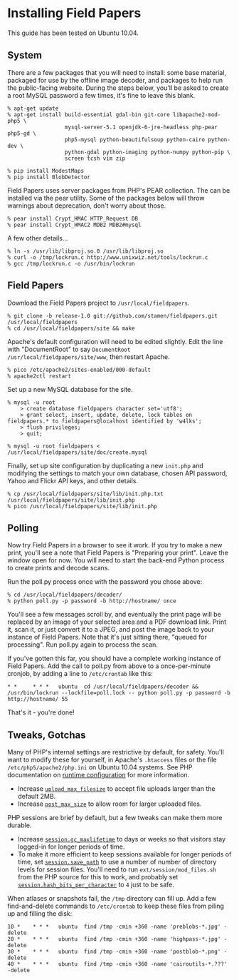 Installing Field Papers
=======================

This guide has been tested on Ubuntu 10.04.

System
------

There are a few packages that you will need to install: some base material,
packaged for use by the offline image decoder, and packages to help run the
public-facing website. During the steps below, you'll be asked to create a root
MySQL password a few times, it's fine to leave this blank.

    % apt-get update
    % apt-get install build-essential gdal-bin git-core libapache2-mod-php5 \
                      mysql-server-5.1 openjdk-6-jre-headless php-pear php5-gd \
                      php5-mysql python-beautifulsoup python-cairo python-dev \
                      python-gdal python-imaging python-numpy python-pip \
                      screen tcsh vim zip

    % pip install ModestMaps
    % pip install BlobDetector
    
Field Papers uses server packages from PHP's PEAR collection. The can be
installed via the pear utility. Some of the packages below will throw warnings
about deprecation, don't worry about those.

    % pear install Crypt_HMAC HTTP_Request DB
    % pear install Crypt_HMAC2 MDB2 MDB2#mysql

A few other details...
    
    % ln -s /usr/lib/libproj.so.0 /usr/lib/libproj.so
    % curl -o /tmp/lockrun.c http://www.unixwiz.net/tools/lockrun.c
    % gcc /tmp/lockrun.c -o /usr/bin/lockrun



Field Papers
------------

Download the Field Papers project to `/usr/local/fieldpapers`.
    
    % git clone -b release-1.0 git://github.com/stamen/fieldpapers.git /usr/local/fieldpapers
    % cd /usr/local/fieldpapers/site && make

Apache's default configuration will need to be edited slightly. Edit the line
with "DocumentRoot" to say `DocumentRoot /usr/local/fieldpapers/site/www`,
then restart Apache.

    % pico /etc/apache2/sites-enabled/000-default
    % apache2ctl restart

Set up a new MySQL database for the site.
    
    % mysql -u root
        > create database fieldpapers character set='utf8';
        > grant select, insert, update, delete, lock tables on fieldpapers.* to fieldpapers@localhost identified by 'w4lks';
        > flush privileges;
        > quit;
    
    % mysql -u root fieldpapers < /usr/local/fieldpapers/site/doc/create.mysql
    
Finally, set up site configuration by duplicating a new `init.php` and modifying
the settings to match your own database, chosen API password, Yahoo and Flickr
API keys, and other details.
    
    % cp /usr/local/fieldpapers/site/lib/init.php.txt /usr/local/fieldpapers/site/lib/init.php
    % pico /usr/local/fieldpapers/site/lib/init.php

Polling
-------

Now try Field Papers in a browser to see it work. If you try to make
a new print, you'll see a note that Field Papers is "Preparing your print".
Leave the window open for now. You will need to start the back-end Python
process to create prints and decode scans.

Run the poll.py process once with the password you chose above:

    % cd /usr/local/fieldpapers/decoder/
    % python poll.py -p password -b http://hostname/ once

You'll see a few messages scroll by, and eventually the print page will be
replaced by an image of your selected area and a PDF download link. Print it,
scan it, or just convert it to a JPEG, and post the image back to your instance
of Field Papers. Note that it's just sitting there, "queued for processing".
Run poll.py again to process the scan.

If you've gotten this far, you should have a complete working instance of
Field Papers. Add the call to poll.py from above to a once-per-minute cronjob,
by adding a line to `/etc/crontab` like this:

    * *     * * *   ubuntu  cd /usr/local/fieldpapers/decoder && /usr/bin/lockrun --lockfile=poll.lock -- python poll.py -p password -b http://hostname/ 55

That's it - you're done!

Tweaks, Gotchas
---------------

Many of PHP's internal settings are restrictive by default, for safety. You'll
want to modify these for yourself, in Apache's `.htaccess` files or the file
`/etc/php5/apache2/php.ini` on Ubuntu 10.04 systems. See PHP documentation on
[runtime configuration](http://www.php.net/manual/en/configuration.php)
for more information.

* Increase [`upload_max_filesize`](http://php.net/manual/en/ini.core.php#ini.upload-max-filesize)
  to accept file uploads larger than the default 2MB.
* Increase [`post_max_size`](http://php.net/manual/en/ini.core.php#ini.post-max-size)
  to allow room for larger uploaded files.

PHP sessions are brief by default, but a few tweaks can make them more durable.

* Increase [`session.gc_maxlifetime`](http://php.net/manual/en/session.configuration.php#ini.session.gc-maxlifetime)
  to days or weeks so that visitors stay logged-in for longer periods of time.
* To make it more efficient to keep sessions available for longer periods of time, set
  [`session.save_path`](http://php.net/manual/en/session.configuration.php#ini.session.save-path)
  to use a number of number of directory levels for session files. You'll need
  to run `ext/session/mod_files.sh` from the PHP source for this to work, and probably set
  [`session.hash_bits_per_character`](http://php.net/manual/en/session.configuration.php#ini.session.hash-bits-per-character)
  to `4` just to be safe.

When atlases or snapshots fail, the `/tmp` directory can fill up. Add a few
find-and-delete commands to `/etc/crontab` to keep these files from piling up
and filling the disk:

    10 *    * * *   ubuntu  find /tmp -cmin +360 -name 'preblobs-*.jpg' -delete
    20 *    * * *   ubuntu  find /tmp -cmin +360 -name 'highpass-*.jpg' -delete
    30 *    * * *   ubuntu  find /tmp -cmin +360 -name 'postblob-*.png' -delete
    40 *    * * *   ubuntu  find /tmp -cmin +360 -name 'cairoutils-*.???' -delete
